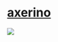 # [axerino]([https://cdn.discordapp.com/attachments/308277637506138112/1165058396689543258/axerino.osk?ex=6545782f&is=6533032f&hm=d4226c0f68a3bf542db3a29a3ea93816f1a9f889cf8120ef5256a1b5b85b3be2&)
[![](https://i.imgur.com/YSWiSUe.png)](https://cdn.discordapp.com/attachments/308277637506138112/1165058396689543258/axerino.osk?ex=6545782f&is=6533032f&hm=d4226c0f68a3bf542db3a29a3ea93816f1a9f889cf8120ef5256a1b5b85b3be2&)
